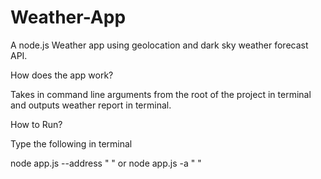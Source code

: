 # Weather-App
A node.js Weather app using geolocation and dark sky weather forecast API. 

How does the app work?

Takes in command line arguments from the root of the project in terminal and outputs weather report in terminal.

How to Run?

Type the following in terminal

node app.js --address " <insert your location address>"
or 
node app.js -a " <insert your location address>"
